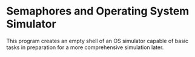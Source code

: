 # Semaphores and Operating System Simulator
This program creates an empty shell of an OS simulator capable of basic tasks in preparation for a more comprehensive simulation later.